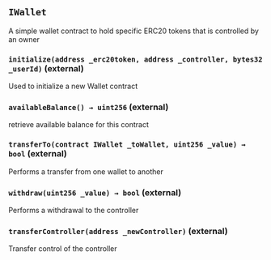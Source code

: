## `IWallet`



A simple wallet contract to hold specific ERC20 tokens that is controlled by an owner




### `initialize(address _erc20token, address _controller, bytes32 _userId)` (external)

Used to initialize a new Wallet contract





### `availableBalance() → uint256` (external)

retrieve available balance for this contract





### `transferTo(contract IWallet _toWallet, uint256 _value) → bool` (external)

Performs a transfer from one wallet to another





### `withdraw(uint256 _value) → bool` (external)

Performs a withdrawal to the controller





### `transferController(address _newController)` (external)

Transfer control of the controller






